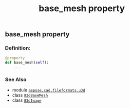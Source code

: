 ﻿---
title: base_mesh property
second_title: Aspose.CAD for Python via .NET API References
description: 
type: docs
weight: 140
url: /python-net/aspose.cad.fileformats.u3d/u3dimage/base_mesh/
is_root: false
---

## base_mesh property

### Definition:
```python
@property
def base_mesh(self):
    ...
```

### See Also
* module [`aspose.cad.fileformats.u3d`](../../)
* class [`U3dBaseMesh`](/cad/python-net/aspose.cad.fileformats.u3d.elements/u3dbasemesh)
* class [`U3dImage`](/cad/python-net/aspose.cad.fileformats.u3d/u3dimage)
